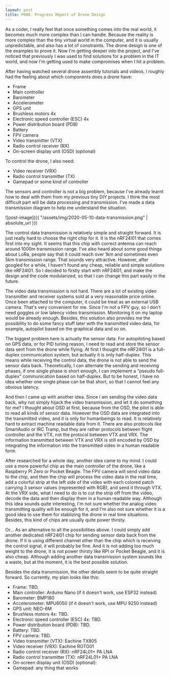 ```yaml
---
layout: post
title: P000. Progress Report of Drone Design
---
```

As a coder, I really feel that once something comes into the real world, it becomes much more complex than I can handle. Because the reality is more complex than the tiny virtual world in the computer, and it is usually unpredictable, and also has a lot of constraints. The drone design is one of the examples to prove it. Now I'm getting deeper into the project, and I've noticed that previously I was used to find solutions for a problem in the IT world, and now I'm getting used to make compromises when I hit a problem.

After having watched several drone assembly tutorials and videos, I roughly had the feeling about which components does a drone have:
* Frame
* Main controller
* Barometer
* Accelerometer
* GPS unit
* Brushless motors 4x
* Electronic speed controller (ESC) 4x
* Power distribution board (PDB)
* Battery
* FPV camera
* Video transmitter (VTX)
* Radio control receiver (RX)
* On-screen display unit (OSD) (optional)

To control the drone, I also need:
* Video receiver (VRX)
* Radio control transmitter (TX)
* Gamepad or some kind of controller

The sensors and controller is not a big problem, because I've already learnt how to deal with them from my previous tiny DIY projects. I think the most difficult part will be data processing and transmission. I've made a data transmission diagram to help me understand the situation.

![post-image]({{ "/assets/img/2020-05-10-data-transmission.png" | absolute_url }})

The control data transmission is relatively simple and straight forward. It is just really hard to choose the right chip for it. It is the nRF24l01 that comes first into my sight. It seems that this chip with correct antenna can reach around 1000m transmission range. I've also heard about some good things about LoRa, people say that it could reach over 1km and sometimes even 5km transmission range. That sounds very attractive. However, after googled for a while, I haven't found any cheap, reliable and simple solutions like nRF24l01. So I decided to firstly start with nRF24l01, and make the design and the code modularized, so that I can change this part easily in the future.

The video data transmission is not hard. There are a lot of existing video transmitter and receiver systems sold at a very reasonable price online. Once been attached to the computer, it could be treat as an external USB camera. That's very convenient for me. Since I'm not a FPV guy, so I don't need goggles or low latency video transmission. Monitoring it on my laptop would be already enough. Besides, this solution also provides me the possibility to do some fancy stuff later with the transmitted video data, for example, autopilot based on the graphical data and so on.

The biggest problem here is actually the sensor data. For autopiloting based on GPS data, or for PID tuning reason, I need to read and store the sensor data sent from the drone while flying. At first I thought the nRF24l01 is a full-duplex communication system, but actually it is only half-duplex. This means while receiving the control data, the drone is not able to send the sensor data back. Theoretically, I can alternate the sending and receiving phases, if one single phase is short enough, I can implement a "pseudo full-duplex" communication based on half-duplex. But to be honest, I have no idea whether one single phase can be that short, so that I cannot feel any obvious latency.

And then I came up with another idea. Since I am sending the video data back, why not simply hijack the video transmission, and let it do something for me? I thought about OSD at first, because from the OSD, the pilot is able to read all kinds of sensor data. However the OSD data are integrated into the transmitted video, and it is only for humanbeings to read. It is relatively hard to extract machine readable data from it. There are also protocols like SmartAudio or IRC Tramp, but they are rather protocols between flight controller and the VTX, not the protocol between VTX and VRX. The information transmitted between VTX and VRX is still encoded by OSD by integrating the information into the transmitted video in a human readable form.

After researched for a whole day, another idea came to my mind. I could use a more powerful chip as the main controller of the drone, like a Raspberry PI Zero or Pocket Beagle. The FPV camera will send video data to the chip, and then the chip will process the video data in the real time, add a colorful strip at the left side of the video with each colored patch carrying 3 sensor values (represented with RGB), and send it through VTX. At the VRX side, what I need to do is to cut the strip off from the video, decode the data and then display them in a human readable way. Although this idea sounds quite interesting, I'm not sure whether the analog video transmitting quality will be enough for it, and I'm also not sure whether it is a good idea to use them for stablizing the drone in real time situations. Besides, this kind of chips are usually quite power thirsty.

Or... As an alternative to all the possibilities above. I could simply add another dedicated nRF24l01 chip for sending sensor data back from the drone. If it is using different channel other than the chip which is receiving the control signal, it will probably be fine. And it is not adding too much weight to the drone, it is not power thirsty like RPI or Pocket Beagle, and it is also cheap. Although adding another data transmission system sounds like a waste, but at the moment, it is the best possible solution.

Besides the data transmission, the other details seem to be quite straight forward. So currently, my plan looks like this:
* Frame: TBD.
* Main controller: Arduino Nano (if it doesn't work, use ESP32 instead)
* Barometer: BMP180
* Accelerometer: MPU6050 (if it doesn't work, use MPU 9250 instead)
* GPS unit: NEO-6M
* Brushless motors 4x: TBD.
* Electronic speed controller (ESC) 4x: TBD.
* Power distribution board (PDB): TBD.
* Battery: TBD.
* FPV camera: TBD.
* Video transmitter (VTX): Eachine TX805
* Video receiver (VRX): Eachine ROTG01
* Radio control receiver (RX): nRF24L01+ PA LNA
* Radio control transmitter (TX): nRF24L01+ PA LNA
* On-screen display unit (OSD) (optional): 
* Gamepad: any thing that works
